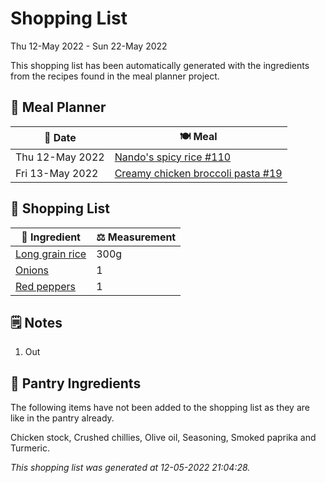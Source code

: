 # Shopping List

Thu 12-May 2022 - Sun 22-May 2022

This shopping list has been automatically generated with the ingredients from the recipes found in the meal planner project.

## 📅 Meal Planner

|📅 Date| 🍽️ Meal|
|----|----|
|Thu 12-May 2022|[Nando's spicy rice #110](https://github.com/jcallaghan/The-Cookbook/issues/110)|
|Fri 13-May 2022|[Creamy chicken broccoli pasta #19](https://github.com/jcallaghan/The-Cookbook/issues/19)|

## 🛒 Shopping List

| 🍌 Ingredient| ⚖️ Measurement|
|----------|-----------|
|[Long grain rice](https://www.sainsburys.co.uk/gol-ui/SearchResults/Long%20grain%20rice)|300g|
|[Onions](https://www.sainsburys.co.uk/gol-ui/SearchResults/Onions)|1|
|[Red peppers](https://www.sainsburys.co.uk/gol-ui/SearchResults/Red%20peppers)|1|

## 🗒️ Notes

1. Out

## 🏪 Pantry Ingredients

The following items have not been added to the shopping list as they are like in the pantry already.

Chicken stock, Crushed chillies, Olive oil, Seasoning, Smoked paprika and Turmeric.


_This shopping list was generated at 12-05-2022 21:04:28._